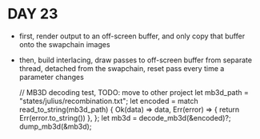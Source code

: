 # DAY 23

+ first, render output to an off-screen buffer, and only copy that buffer onto the swapchain images
+ then, build interlacing, draw passes to off-screen buffer from separate thread, detached from the swapchain, reset pass every time a parameter changes


    // MB3D decoding test, TODO: move to other project
    let mb3d_path = "states/julius/recombination.txt";
    let encoded = match read_to_string(mb3d_path) {
        Ok(data) => data,
        Err(error) => { return Err(error.to_string()) },
    };
    let mb3d = decode_mb3d(&encoded)?;
    dump_mb3d(&mb3d);
